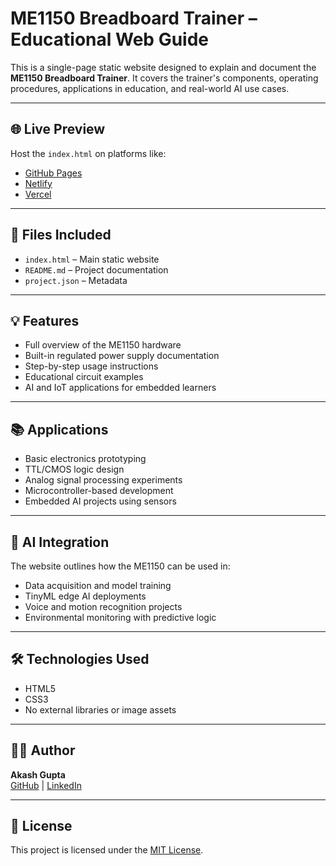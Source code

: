 # ME1150 Breadboard Trainer – Educational Web Guide

This is a single-page static website designed to explain and document the **ME1150 Breadboard Trainer**. It covers the trainer's components, operating procedures, applications in education, and real-world AI use cases.

---

## 🌐 Live Preview

Host the `index.html` on platforms like:
- [GitHub Pages](https://pages.github.com)
- [Netlify](https://www.netlify.com)
- [Vercel](https://vercel.com)

---

## 📁 Files Included

- `index.html` – Main static website
- `README.md` – Project documentation
- `project.json` – Metadata

---

## 💡 Features

- Full overview of the ME1150 hardware
- Built-in regulated power supply documentation
- Step-by-step usage instructions
- Educational circuit examples
- AI and IoT applications for embedded learners

---

## 📚 Applications

- Basic electronics prototyping
- TTL/CMOS logic design
- Analog signal processing experiments
- Microcontroller-based development
- Embedded AI projects using sensors

---

## 🤖 AI Integration

The website outlines how the ME1150 can be used in:
- Data acquisition and model training
- TinyML edge AI deployments
- Voice and motion recognition projects
- Environmental monitoring with predictive logic

---

## 🛠 Technologies Used

- HTML5  
- CSS3  
- No external libraries or image assets

---

## 👨‍💻 Author

**Akash Gupta**  
[GitHub](https://github.com/saysky2) | [LinkedIn](https://www.linkedin.com/in/saysky2)

---

## 📄 License

This project is licensed under the [MIT License](https://opensource.org/licenses/MIT).
